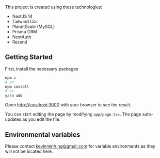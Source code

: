 This project is created using these technologies:

- NextJS 14
- Tailwind Css
- PlanetScale (MySQL)
- Prisma ORM
- NextAuth
- Resend

## Getting Started

First, install the necessary packages

```bash
npm i
# or
npm install
# or
yarn add
```

Open [http://localhost:3000](http://localhost:3000) with your browser to see the result.

You can start editing the page by modifying `app/page.tsx`. The page auto-updates as you edit the file.

## Environmental variables

Please contact kevinminh.ng@gmail.com for variable environments as they will not be located here.
